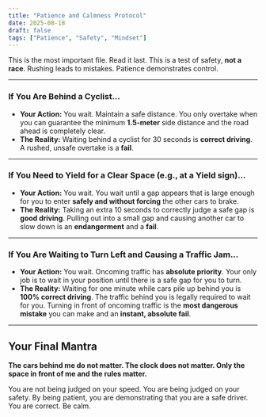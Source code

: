 ```yaml
---
title: "Patience and Calmness Protocol"
date: 2025-08-18
draft: false
tags: ["Patience", "Safety", "Mindset"]
---
```


This is the most important file. Read it last. This is a test of safety, **not a race**. Rushing leads to mistakes. Patience demonstrates control.

---

### If You Are Behind a Cyclist...
- **Your Action:** You wait. Maintain a safe distance. You only overtake when you can guarantee the minimum **1.5-meter** side distance and the road ahead is completely clear.
- **The Reality:** Waiting behind a cyclist for 30 seconds is **correct driving**. A rushed, unsafe overtake is a **fail**.

---

### If You Need to Yield for a Clear Space (e.g., at a Yield sign)...
- **Your Action:** You wait. You wait until a gap appears that is large enough for you to enter **safely and without forcing** the other cars to brake.
- **The Reality:** Taking an extra 10 seconds to correctly judge a safe gap is **good driving**. Pulling out into a small gap and causing another car to slow down is an **endangerment** and a **fail**.

---

### If You Are Waiting to Turn Left and Causing a Traffic Jam...
- **Your Action:** You wait. Oncoming traffic has **absolute priority**. Your only job is to wait in your position until there is a safe gap for you to turn.
- **The Reality:** Waiting for one minute while cars pile up behind you is **100% correct driving**. The traffic behind you is legally required to wait for you. Turning in front of oncoming traffic is the **most dangerous mistake** you can make and an **instant, absolute fail**.

---

## Your Final Mantra

**The cars behind me do not matter. The clock does not matter. Only the space in front of me and the rules matter.**

You are not being judged on your speed. You are being judged on your safety. By being patient, you are demonstrating that you are a safe driver. You are correct. Be calm.
